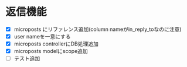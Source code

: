 # 返信機能
- [X] microposts にリファレンス追加(column nameがin_reply_toなのに注意)
- [x] user nameを一意にする
- [x] microposts controllerにDB処理追加
- [x] microposts modelにscope追加
- [ ] テスト追加

